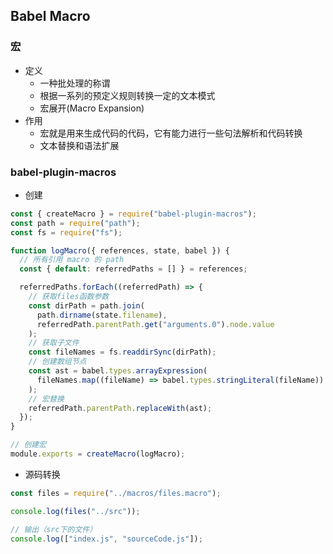 ## Babel Macro

### 宏

- 定义
  - 一种批处理的称谓
  - 根据一系列的预定义规则转换一定的文本模式
  - 宏展开(Macro Expansion)
- 作用
  - 宏就是用来生成代码的代码，它有能力进行一些句法解析和代码转换
  - 文本替换和语法扩展

### babel-plugin-macros

- 创建

```javascript
const { createMacro } = require("babel-plugin-macros");
const path = require("path");
const fs = require("fs");

function logMacro({ references, state, babel }) {
  // 所有引用 macro 的 path
  const { default: referredPaths = [] } = references;

  referredPaths.forEach((referredPath) => {
    // 获取files函数参数
    const dirPath = path.join(
      path.dirname(state.filename),
      referredPath.parentPath.get("arguments.0").node.value
    );
    // 获取子文件
    const fileNames = fs.readdirSync(dirPath);
    // 创建数组节点
    const ast = babel.types.arrayExpression(
      fileNames.map((fileName) => babel.types.stringLiteral(fileName))
    );
    // 宏替换
    referredPath.parentPath.replaceWith(ast);
  });
}

// 创建宏
module.exports = createMacro(logMacro);
```

- 源码转换

```javascript
const files = require("../macros/files.macro");

console.log(files("../src"));

// 输出（src下的文件）
console.log(["index.js", "sourceCode.js"]);
```
